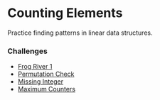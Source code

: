# Counting Elements
Practice finding patterns in linear data structures.

### Challenges
* [Frog River 1](frog-river.rb)
* [Permutation Check](permutation-check.rb)
* [Missing Integer](missing-integer.rb)
* [Maximum Counters](maximum-counters.rb)